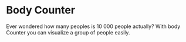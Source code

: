 # Body Counter

Ever wondered how many peoples is 10 000 people actually? With body Counter you can visualize a group of people easily. 